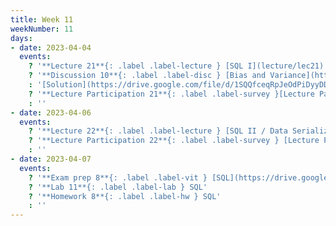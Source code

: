 ```yaml
---
title: Week 11
weekNumber: 11
days:
- date: 2023-04-04
  events:
    ? '**Lecture 21**{: .label .label-lecture } [SQL I](lecture/lec21)'
    ? '**Discussion 10**{: .label .label-disc } [Bias and Variance](https://drive.google.com/file/d/1pugLsvX30UIOWmfTr-oJAsb-VuRGw8Zn/view?usp=sharing)' 
    : '[Solution](https://drive.google.com/file/d/1SQQfceqRpJeOdPiDyyDDu77UwDgSaJZd/view?usp=sharing)'
    ? '**Lecture Participation 21**{: .label .label-survey }[Lecture Participation 21](https://app.sli.do/event/jAcAuqhHy8iS6PtzX6fcrY/embed/polls/33b81efa-33bf-4d2b-80ba-ce6ff8db7af4)'
    : ''
- date: 2023-04-06
  events:
    ? '**Lecture 22**{: .label .label-lecture } [SQL II / Data Serialization](lecture/lec22)'
    ? '**Lecture Participation 22**{: .label .label-survey } [Lecture Participation 22](https://app.sli.do/event/pK8RoRaibpYnu7YHbR8aoo/embed/polls/a44f55c2-76b0-400f-a1cd-9dff2ca8b90f)'
    : ''
- date: 2023-04-07
  events:
    ? '**Exam prep 8**{: .label .label-vit } [SQL](https://drive.google.com/file/d/1DhOrurNexJ-cxPtvAOsI_SuT2jzWmfT9/view?usp=sharing)'
    ? '**Lab 11**{: .label .label-lab } SQL'
    ? '**Homework 8**{: .label .label-hw } SQL'
    : ''
---
```

